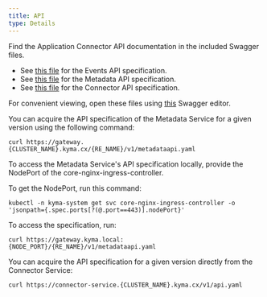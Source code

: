 ```yaml
---
title: API
type: Details
---
```


Find the Application Connector API documentation in the included Swagger files.

- See [this file](assets/eventsapi.yaml) for the Events API specification.
- See [this file](assets/metadataapi.yaml) for the Metadata API specification.
- See [this file](assets/connectorapi.yaml) for the Connector API specification.

For convenient viewing, open these files using [this](https://editor.swagger.io/) Swagger editor.

You can acquire the API specification of the Metadata Service for a given version using the following command:
```
curl https://gateway.{CLUSTER_NAME}.kyma.cx/{RE_NAME}/v1/metadataapi.yaml
```

To access the Metadata Service's API specification locally, provide the NodePort of the core-nginx-ingress-controller.

To get the NodePort, run this command:

```
kubectl -n kyma-system get svc core-nginx-ingress-controller -o 'jsonpath={.spec.ports[?(@.port==443)].nodePort}'
```

To access the specification, run:

```
curl https://gateway.kyma.local:{NODE_PORT}/{RE_NAME}/v1/metadataapi.yaml
```

You can acquire the API specification for a given version directly from the Connector Service:
```
curl https://connector-service.{CLUSTER_NAME}.kyma.cx/v1/api.yaml
```
